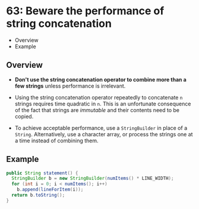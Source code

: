 # 63: Beware the performance of string concatenation

* Overview
* Example

## Overview

* **Don't use the string concatenation operator to combine more than a few strings** unless performance is irrelevant.

* Using the string concatenation operator repeatedly to concatenate `n` strings requires time quadratic in `n`. This is an unfortunate consequence of the fact that strings are *immutable* and their contents need to be copied.

* To achieve acceptable performance, use a `StringBuilder` in place of a `String`. Alternatively, use a character array, or process the strings one at a time instead of combining them.

## Example

```java
public String statement() {
  StringBuilder b = new StringBuilder(numItems() * LINE_WIDTH);
  for (int i = 0; i < numItems(); i++)
    b.append(lineForItem(i));
  return b.toString();
}
```
